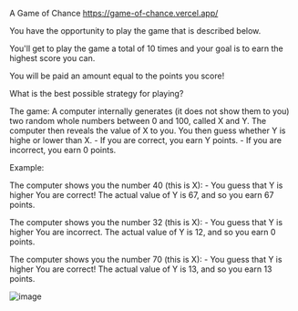 A Game of Chance
https://game-of-chance.vercel.app/

You have the opportunity to play the game that is described below.

You'll get to play the game a total of 10 times and your goal is to earn the highest score you can.

You will be paid an amount equal to the points you score! 

What is the best possible strategy for playing?

The game: A computer internally generates (it does not show them to you) two random whole numbers between 0 and 100, called X and Y. The computer then reveals the value of X to you. You then guess whether Y is highe or lower than X.
    - If you are correct, you earn Y points.
    - If you are incorrect, you earn 0 points.

Example:

The computer shows you the number 40 (this is X):
    - You guess that Y is higher
        You are correct! The actual value of Y is 67, and so you earn 67 points.

The computer shows you the number 32 (this is X):
    - You guess that Y is higher
        You are incorrect. The actual value of Y is 12, and so you earn 0 points.

The computer shows you the number 70 (this is X):
    - You guess that Y is higher
        You are correct! The actual value of Y is 13, and so you earn 13 points.        


![image](https://user-images.githubusercontent.com/89943158/190884418-4e893119-985b-4869-b895-f2dfdad041a9.png)



